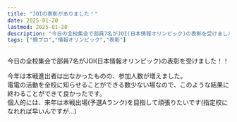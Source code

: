 ```yaml
---
title: "JOIの表彰がありました！"
date: 2025-01-20
lastmod: 2025-01-20
description: "今日の全校集会で部員7名がJOI(日本情報オリンピック)の表彰を受けました！！"
tags: ["競プロ","情報オリンピック","表彰"]
---
```


今日の全校集会で部員7名がJOI(日本情報オリンピック)の表彰を受けました！！

今年は本戦進出者は出なかったものの、参加人数が増えました。<br>
電電の活動を全校に知らせることができる数少ない場なので、このような結果に終わることができて良かったです。<br>
個人的には、来年は本戦出場(予選Aランク)を目指して頑張りたいです(指定校になれれば早いんですが…)